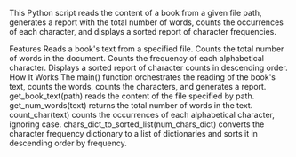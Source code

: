 This Python script reads the content of a book from a given file path, generates a report with the total number of words, counts the occurrences of each character, and displays a sorted report of character frequencies.

Features
Reads a book's text from a specified file.
Counts the total number of words in the document.
Counts the frequency of each alphabetical character.
Displays a sorted report of character counts in descending order.
How It Works
The main() function orchestrates the reading of the book's text, counts the words, counts the characters, and generates a report.
get_book_text(path) reads the content of the file specified by path.
get_num_words(text) returns the total number of words in the text.
count_char(text) counts the occurrences of each alphabetical character, ignoring case.
chars_dict_to_sorted_list(num_chars_dict) converts the character frequency dictionary to a list of dictionaries and sorts it in descending order by frequency.
